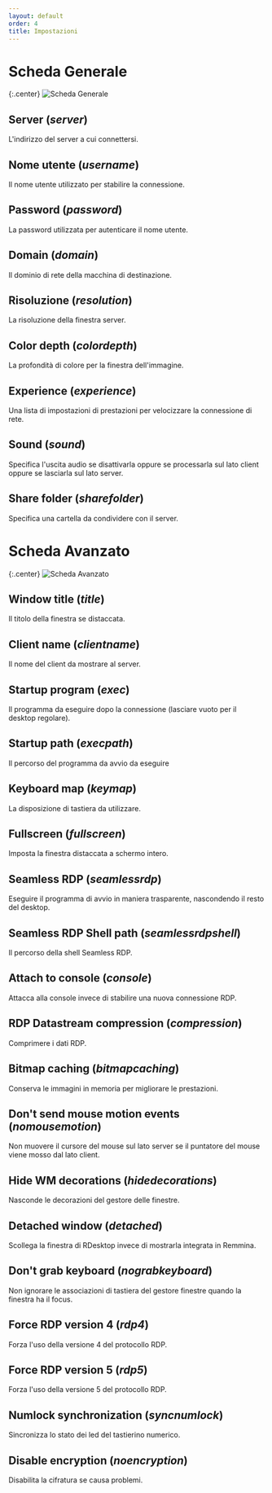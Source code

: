 ```yaml
---
layout: default
order: 4
title: Impostazioni
---
```

# Scheda Generale

{:.center}
![Scheda Generale](/resources/remmina-plugin-rdesktop/archive/latest/italian/general.png)

## **Server** (*server*)

L'indirizzo del server a cui connettersi.

## **Nome utente** (*username*)

Il nome utente utilizzato per stabilire la connessione.

## **Password** (*password*)

La password utilizzata per autenticare il nome utente.

## **Domain** (*domain*)

Il dominio di rete della macchina di destinazione.

## **Risoluzione** (*resolution*)

La risoluzione della finestra server.

## **Color depth** (*colordepth*)

La profondità di colore per la finestra dell'immagine.

## **Experience** (*experience*)

Una lista di impostazioni di prestazioni per velocizzare la connessione di rete.

## **Sound** (*sound*)

Specifica l'uscita audio se disattivarla oppure se processarla sul lato client
oppure se lasciarla sul lato server.

## **Share folder** (*sharefolder*)

Specifica una cartella da condividere con il server.

# Scheda Avanzato

{:.center}
![Scheda Avanzato](/resources/remmina-plugin-rdesktop/archive/latest/italian/advanced.png)

## **Window title** (*title*)

Il titolo della finestra se distaccata.

## **Client name** (*clientname*)

Il nome del client da mostrare al server.

## **Startup program** (*exec*)

Il programma da eseguire dopo la connessione (lasciare vuoto per il desktop
regolare).

## **Startup path** (*execpath*)

Il percorso del programma da avvio da eseguire

## **Keyboard map** (*keymap*)

La disposizione di tastiera da utilizzare.

## **Fullscreen** (*fullscreen*)

Imposta la finestra distaccata a schermo intero.

## **Seamless RDP** (*seamlessrdp*)

Eseguire il programma di avvio in maniera trasparente, nascondendo il resto del
desktop.

## **Seamless RDP Shell path** (*seamlessrdpshell*)

Il percorso della shell Seamless RDP.

## **Attach to console** (*console*)

Attacca alla console invece di stabilire una nuova connessione RDP.

## **RDP Datastream compression** (*compression*)

Comprimere i dati RDP.

## **Bitmap caching** (*bitmapcaching*)

Conserva le immagini in memoria per migliorare le prestazioni.

## **Don't send mouse motion events** (*nomousemotion*)

Non muovere il cursore del mouse sul lato server se il puntatore del mouse viene
mosso dal lato client.

## **Hide WM decorations** (*hidedecorations*)

Nasconde le decorazioni del gestore delle finestre.

## **Detached window** (*detached*)

Scollega la finestra di RDesktop invece di mostrarla integrata in Remmina.

## **Don't grab keyboard** (*nograbkeyboard*)

Non ignorare le associazioni di tastiera del gestore finestre quando la finestra
ha il focus.

## **Force RDP version 4** (*rdp4*)

Forza l'uso della versione 4 del protocollo RDP.

## **Force RDP version 5** (*rdp5*)

Forza l'uso della versione 5 del protocollo RDP.

## **Numlock synchronization** (*syncnumlock*)

Sincronizza lo stato dei led del tastierino numerico.

## **Disable encryption** (*noencryption*)

Disabilita la cifratura se causa problemi.